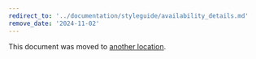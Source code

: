 ```yaml
---
redirect_to: '../documentation/styleguide/availability_details.md'
remove_date: '2024-11-02'
---
```


<!-- markdownlint-disable -->

This document was moved to [another location](../documentation/styleguide/availability_details.md).

<!-- This redirect file can be deleted after <2024-11-02>. -->
<!-- Redirects that point to other docs in the same project expire in three months. -->
<!-- Redirects that point to docs in a different project or site (for example, link is not relative and starts with `https:`) expire in one year. -->
<!-- Before deletion, see: https://docs.gitlab.com/ee/development/documentation/redirects.html -->

